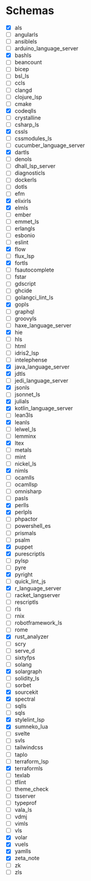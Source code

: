 # Schemas

- [x] als
- [ ] angularls
- [ ] ansiblels
- [ ] arduino_language_server
- [x] bashls
- [ ] beancount
- [ ] bicep
- [ ] bsl_ls
- [ ] ccls
- [ ] clangd
- [ ] clojure_lsp
- [ ] cmake
- [x] codeqlls
- [ ] crystalline
- [ ] csharp_ls
- [x] cssls
- [ ] cssmodules_ls
- [ ] cucumber_language_server
- [x] dartls
- [ ] denols
- [ ] dhall_lsp_server
- [ ] diagnosticls
- [ ] dockerls
- [ ] dotls
- [ ] efm
- [x] elixirls
- [x] elmls
- [ ] ember
- [ ] emmet_ls
- [ ] erlangls
- [ ] esbonio
- [ ] eslint
- [x] flow
- [ ] flux_lsp
- [x] fortls
- [ ] fsautocomplete
- [ ] fstar
- [ ] gdscript
- [ ] ghcide
- [ ] golangci_lint_ls
- [x] gopls
- [ ] graphql
- [ ] groovyls
- [ ] haxe_language_server
- [x] hie
- [ ] hls
- [ ] html
- [ ] idris2_lsp
- [ ] intelephense
- [x] java_language_server
- [x] jdtls
- [ ] jedi_language_server
- [x] jsonls
- [ ] jsonnet_ls
- [x] julials
- [x] kotlin_language_server
- [ ] lean3ls
- [x] leanls
- [ ] lelwel_ls
- [ ] lemminx
- [x] ltex
- [ ] metals
- [ ] mint
- [ ] nickel_ls
- [x] nimls
- [ ] ocamlls
- [ ] ocamllsp
- [ ] omnisharp
- [ ] pasls
- [x] perlls
- [x] perlpls
- [ ] phpactor
- [ ] powershell_es
- [ ] prismals
- [ ] psalm
- [x] puppet
- [x] purescriptls
- [ ] pylsp
- [ ] pyre
- [x] pyright
- [ ] quick_lint_js
- [x] r_language_server
- [ ] racket_langserver
- [ ] rescriptls
- [ ] rls
- [ ] rnix
- [ ] robotframework_ls
- [ ] rome
- [x] rust_analyzer
- [ ] scry
- [ ] serve_d
- [ ] sixtyfps
- [ ] solang
- [x] solargraph
- [ ] solidity_ls
- [ ] sorbet
- [x] sourcekit
- [x] spectral
- [ ] sqlls
- [ ] sqls
- [x] stylelint_lsp
- [x] sumneko_lua
- [ ] svelte
- [ ] svls
- [ ] tailwindcss
- [ ] taplo
- [ ] terraform_lsp
- [x] terraformls
- [ ] texlab
- [ ] tflint
- [ ] theme_check
- [ ] tsserver
- [ ] typeprof
- [ ] vala_ls
- [ ] vdmj
- [ ] vimls
- [ ] vls
- [x] volar
- [x] vuels
- [x] yamlls
- [x] zeta_note
- [ ] zk
- [ ] zls